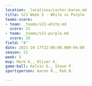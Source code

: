 ```yaml
---
location: _locations/carter-baron.md
title: S21 Week 5 - White vs Purple
teams-score:
- team: _teams/s21-white.md
  score: 21
- team: _teams/s21-purple.md
  score: 26
field: "4"
date: 2021-10-17T12:00:00.000-04:00
season: 21
week: 5
mvp: Mark K., Oliver K.
game-ball: Kelvin G., Steve P.
sportsperson: Aaron R., Rob B.

---
```

